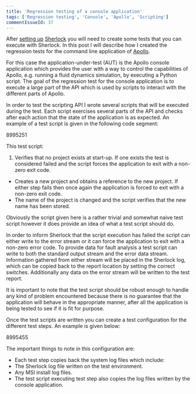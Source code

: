 ```yaml
---
title: 'Regression testing of a console application'
tags: ['Regression testing', 'Console', 'Apollo', 'Scripting']
commentIssueId: 37
---
```


After [setting up](/posts/2013-12-04_Regression-testing-with-Sherlock.html) [Sherlock](https://github.com/pvandervelde/Sherlock) you will need to create some tests that you can execute with Sherlock. In this post I will describe how I created the regression tests for the command line application of [Apollo](/projects/apollo.html).

For this case the application-under-test (AUT) is the Apollo console application which provides the user with a way to control the capabilities of Apollo, e.g. running a fluid dynamics simulation, by executing a Python script. The goal of the regression test for the console application is to execute a large part of the API which is used by scripts to interact with the different parts of Apollo.

In order to test the scripting API I wrote several scripts that will be executed during the test. Each script exercises several parts of the API and checks after each action that the state of the application is as expected. An example of a test script is given in the following code segment:

<gist>8995251</gist>

This test script:

1. Verifies that no project exists at start-up. If one exists the test is considered failed and the script forces the application to exit with a non-zero exit code.
* Creates a new project and obtains a reference to the new project. If either step fails then once again the application is forced to exit with a non-zero exit code.
* The name of the project is changed and the script verifies that the new name has been stored.

Obviously the script given here is a rather trivial and somewhat naive test script however it does provide an idea of what a test script should do.

In order to inform Sherlock that the script execution has failed the script can either write to the error stream or it can force the application to exit with a non-zero error code. To provide data for fault analysis a test script can write to both the standard output stream and the error data stream. Information gathered from either stream will be placed in the Sherlock log, which can be copied back to the report location by setting the correct switches. Additionally any data on the error stream will be written to the test report.

It is important to note that the test script should be robust enough to handle any kind of problem encountered because there is no guarantee that the application will behave in the appropriate manner, after all the application is being tested to see if it is fit for purpose.

Once the test scripts are written you can create a test configuration for the different test steps. An example is given below:

<gist>8995455</gist>

The important things to note in this configuration are:

* Each test step copies back the system log files which include:
 * The Sherlock log file written on the test environment.
 * Any MSI install log files.
* The test script executing test step also copies the log files written by the console application.